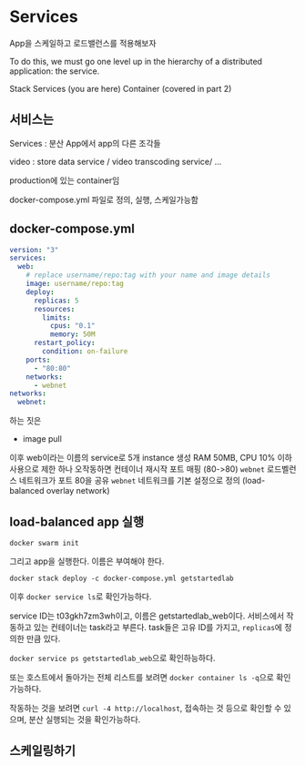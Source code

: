 # Services

App을 스케일하고 로드밸런스를 적용해보자

 To do this, we must go one level up in the hierarchy of a distributed application: the service.

Stack
Services (you are here)
Container (covered in part 2)

## 서비스는

Services : 분산 App에서 app의 다른 조각들

video : store data service / video transcoding service/ ...

production에 있는 container임

docker-compose.yml 파일로 정의, 실행, 스케일가능함

## docker-compose.yml

```yml
version: "3"
services:
  web:
    # replace username/repo:tag with your name and image details
    image: username/repo:tag
    deploy:
      replicas: 5
      resources:
        limits:
          cpus: "0.1"
          memory: 50M
      restart_policy:
        condition: on-failure
    ports:
      - "80:80"
    networks:
      - webnet
networks:
  webnet:
```

하는 짓은

* image pull

이후 web이라는 이름의 service로 5개 instance 생성
RAM 50MB, CPU 10% 이하 사용으로 제한
하나 오작동하면 컨테이너 재시작
포트 매핑 (80->80)
`webnet` 로드벨런스 네트워크가 포트 80을 공유
`webnet` 네트워크를 기본 설정으로 정의 (load-balanced overlay network)

## load-balanced app 실행

`docker swarm init`

그리고 app을 실행한다. 이름은 부여해야 한다.

`docker stack deploy -c docker-compose.yml getstartedlab`

이후 `docker service ls`로 확인가능하다.

service ID는 t03gkh7zm3wh이고, 이름은 getstartedlab_web이다.
서비스에서 작동하고 있는 컨테이너는 task라고 부른다. task들은 고유 ID를 가지고, `replicas`에 정의한 만큼 있다.

`docker service ps getstartedlab_web`으로 확인하능하다.

또는 호스트에서 돌아가는 전체 리스트를 보려면 `docker container ls -q`으로 확인가능하다.

작동하는 것을 보려면 `curl -4 http://localhost`, 접속하는 것 등으로 확인할 수 있으며, 분산 실행되는 것을 확인가능하다.

## 스케일링하기

